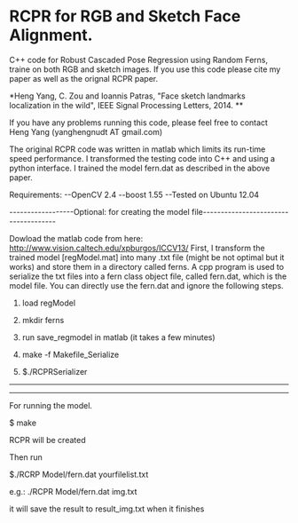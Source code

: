 RCPR for RGB and Sketch Face Alignment. 
====

C++ code for Robust Cascaded Pose Regression using Random Ferns, traine on both RGB and sketch images. If you use this code please cite my paper as well as the orignal RCPR paper. 

*Heng Yang, C. Zou and Ioannis Patras, "Face sketch landmarks localization in the wild", IEEE Signal Processing Letters, 2014. **

If you have any problems running this code, please feel free to contact Heng Yang (yanghengnudt AT gmail.com)

The original RCPR code was written in matlab which limits its run-time speed performance. I transformed the testing code into C++ and using a python interface. I trained the model fern.dat as described in the above paper.  

Requirements:
--OpenCV 2.4
--boost 1.55 
--Tested on Ubuntu 12.04 

------------------Optional: for creating the model file-------------------------------------

Dowload the matlab code from here: http://www.vision.caltech.edu/xpburgos/ICCV13/
First, I transform the trained model [regModel.mat] into many .txt file (might be not optimal but it works) and store them in a directory called ferns. A cpp program is used to serialize the txt files into a fern class object file, called fern.dat, which is the model file. You can directly use the fern.dat and ignore the following steps. 

1. load regModel

2. mkdir ferns

3. run save_regmodel in matlab (it takes a few minutes) 

4. make -f Makefile_Serialize 

5. $./RCPRSerializer 

-----------------------------------------------------------------------------------

-----------------------------------------------------------------------------------
For running the model. 

$ make

RCPR will be created 

Then run 

$./RCRP Model/fern.dat yourfilelist.txt 

e.g.: ./RCPR Model/fern.dat img.txt 

it will save the result to result_img.txt when it finishes

